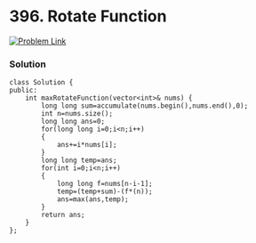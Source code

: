 # 396. Rotate Function

[![Problem Link](../../assets/lc.svg)](https://leetcode.com/problems/rotate-function/)

### Solution
```
class Solution {
public:
    int maxRotateFunction(vector<int>& nums) {
        long long sum=accumulate(nums.begin(),nums.end(),0);
        int n=nums.size();
        long long ans=0;
        for(long long i=0;i<n;i++)
        {
            ans+=i*nums[i];
        }
        long long temp=ans;
        for(int i=0;i<n;i++)
        {
            long long f=nums[n-i-1];
            temp=(temp+sum)-(f*(n));
            ans=max(ans,temp);
        }
        return ans;
    }
};


```


